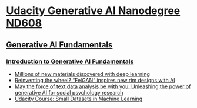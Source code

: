 # [Udacity Generative AI Nanodegree ND608](https://www.udacity.com/course/generative-ai--nd608)

## [Generative AI Fundamentals](https://learn.udacity.com/nanodegrees/nd608/parts/cd13303)

### [Introduction to Generative AI Fundamentals](https://learn.udacity.com/nanodegrees/nd608/parts/cd13303/lessons/f44b6e0b-e63a-4745-a0c7-a79e23bc19a3/concepts/d1f368c1-3c75-4af2-a09d-0092354ac48e)

- [Millions of new materials discovered with deep learning
  ](https://deepmind.google/discover/blog/millions-of-new-materials-discovered-with-deep-learning/)
- [Reinventing the wheel? “FelGAN” inspires new rim designs with AI
  ](https://www.audi-mediacenter.com/en/press-releases/reinventing-the-wheel-felgan-inspires-new-rim-designs-with-ai-15097)
- [May the force of text data analysis be with you: Unleashing the power of generative AI for social psychology research
  ](https://www.sciencedirect.com/science/article/pii/S2949882123000063)
- [Udacity Course: Small Datasets in Machine Learning
  ](https://www.udacity.com/course/small-data--cd12528)
